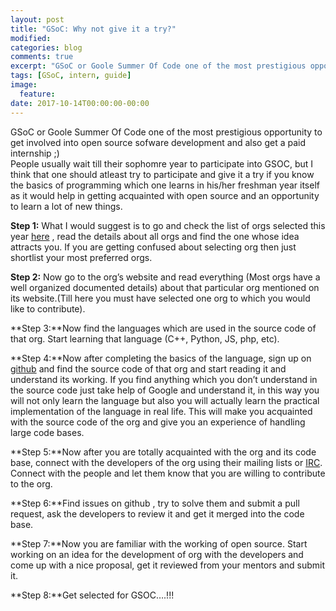 ```yaml
---
layout: post
title: "GSoC: Why not give it a try?"
modified:
categories: blog
comments: true
excerpt: "GSoC or Goole Summer Of Code one of the most prestigious opportunity to get involved into open source sofware development and also get a paid internship..."
tags: [GSoC, intern, guide]
image:
  feature:
date: 2017-10-14T00:00:00-00:00
---
```


GSoC or Goole Summer Of Code one of the most prestigious opportunity to get involved into open source sofware development and also get a paid internship ;)<br>
People usually wait till their sophomre year to participate into GSOC, but I think that one should atleast try to participate and give it a try if you know the basics of programming which one learns in his/her freshman year itself as it would help in getting acquainted with open source and an opportunity to learn a lot of new things.

**Step 1:** What I would suggest is to go and check the list of orgs selected this year <a href ="https://summerofcode.withgoogle.com/organizations/">here</a> , read the details about all orgs and find the one whose idea attracts you. If you are getting confused about selecting org then just shortlist your most preferred orgs.

**Step 2:** Now go to the org’s website and read everything (Most orgs have a well organized documented details) about that particular org mentioned on its website.(Till here you must have selected one org to which you would like to contribute).

**Step 3:**Now find the languages which are used in the source code of that org. Start learning that language (C++, Python, JS, php, etc).

**Step 4:**Now after completing the basics of the language, sign up on <a href ="https://github.com/">github</a> and find the source code of that org and start reading it and understand its working. If you find anything which you don’t understand in the source code just take help of Google and understand it, in this way you will not only learn the language but also you will actually learn the practical implementation of the language in real life. This will make you acquainted with the source code of the org and give you an experience of handling large code bases.

**Step 5:**Now after you are totally acquainted with the org and its code base, connect with the developers of the org using their mailing lists or <a href ="https://en.wikipedia.org/wiki/Internet_Relay_Chat">IRC</a>. Connect with the people and let them know that you are willing to contribute to the org.

**Step 6:**Find issues on github , try to solve them and submit a pull request, ask the developers to review it and get it merged into the code base.

**Step 7:**Now you are familiar with the working of open source. Start working on an idea for the development of org with the developers and come up with a nice proposal, get it reviewed from your mentors and submit it.

**Step 8:**Get selected for GSOC….!!!
